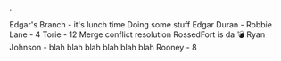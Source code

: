 .

Edgar's Branch - it's lunch time
Doing some stuff
Edgar Duran -
Robbie Lane - 4
Torie - 12
Merge conflict resolution
RossedFort is da 💣
Ryan Johnson - blah blah blah blah blah blah
Rooney - 8
